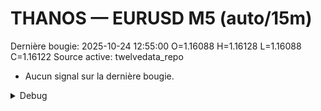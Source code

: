 # THANOS — EURUSD M5 (auto/15m)
Dernière bougie: 2025-10-24 12:55:00  O=1.16088  H=1.16128  L=1.16088  C=1.16122
Source active: twelvedata_repo

- Aucun signal sur la dernière bougie.

<details><summary>Debug</summary>

- TD_API_KEY manquant.

</details>
